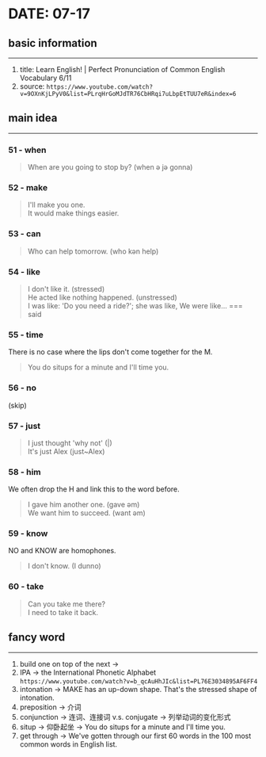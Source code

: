 # DATE: 07-17

## basic information
--------------------
1. title: Learn English! | Perfect Pronunciation of Common English Vocabulary 6/11
2. source: `https://www.youtube.com/watch?v=9OXnKjLPyV0&list=PLrqHrGoMJdTR76CbHRqi7uLbpEtTUU7eR&index=6`

## main idea
------------
### 51 - when
> When are you going to stop by? (when ə jə gonna)  

### 52 - make
> I'll make you one.  
> It would make things easier.  

### 53 - can
> Who can help tomorrow. (who kən help)  

### 54 - like
> I don't like it. (stressed)  
> He acted like nothing happened. (unstressed)  
> I was like: 'Do you need a ride?'; she was like, We were like... === said

### 55 - time
There is no case where the lips don't come together for the M.
> You do situps for a minute and I'll time you.

### 56 - no
(skip)

### 57 - just
> I just thought 'why not' (|)  
> It's just Alex (just~Alex)  

### 58 - him
We often drop the H and link this to the word before.
> I gave him another one. (gave əm)  
> We want him to succeed. (want əm)  

### 59 - know
NO and KNOW are homophones.
> I don't know. (I dunno)  

### 60 - take
> Can you take me there?  
> I need to take it back.  

## fancy word
-------------
1. build one on top of the next -> 
2. IPA -> the International Phonetic Alphabet `https://www.youtube.com/watch?v=b_qcAuHhJIc&list=PL76E3034895AF6FF4`
3. intonation -> MAKE has an up-down shape. That's the stressed shape of intonation.
4. preposition -> 介词
5. conjunction -> 连词、连接词 v.s. conjugate -> 列举动词的变化形式
6. situp -> 仰卧起坐 -> You do situps for a minute and I'll time you.
7. get through -> We've gotten through our first 60 words in the 100 most common words in English list.
